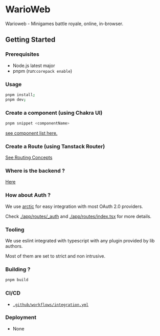 # WarioWeb

Warioweb - Minigames battle royale, online, in-browser.

## Getting Started

### Prerequisites

- Node.js latest major
- pnpm (run:`corepack enable`)

### Usage

```bash
pnpm install;
pnpm dev;
```

### Create a component (using Chakra UI)

```bash
pnpm snippet <componentName>
```

[see component list here.](https://tanstack.com/router/latest/docs/framework/react/guide/routing-concepts)

### Create a Route (using Tanstack Router)

[See Routing Concepts](https://tanstack.com/router/latest/docs/framework/react/guide/route-trees)

### Where is the backend ?

[Here](https://tanstack.com/router/latest/docs/framework/react/guide/authenticated-routes#the-routebeforeload-option)

### How about Auth ?

We use [arctic](https://arcticjs.dev/) for easy integration with most OAuth 2.0 providers.

Check [./app/routes/\_auth](./app/routes/_auth) and [./app/routes/index.tsx](./app/routes/index.tsx) for more details.

### Tooling

We use eslint integrated with typescript with any plugin provided by lib authors.

Most of them are set to strict and non intrusive.

### Building ?

```bash
pnpm build
```

### CI/CD

- [`.github/workflows/integration.yml`](`.github/workflows/integration.yml`)

### Deployment

- None
